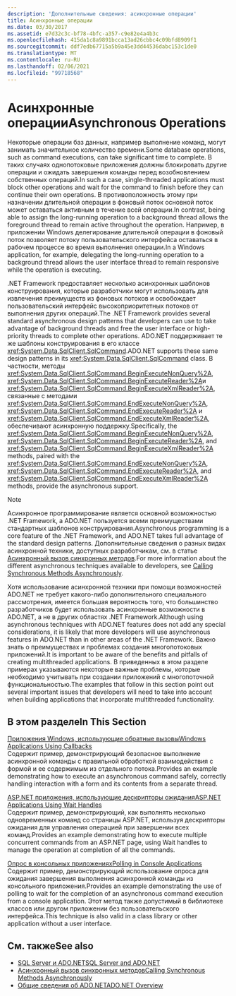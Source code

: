 ```yaml
---
description: 'Дополнительные сведения: асинхронные операции'
title: Асинхронные операции
ms.date: 03/30/2017
ms.assetid: e7d32c3c-bf78-4bfc-a357-c9e82e4a4b3c
ms.openlocfilehash: 415da1c8a9891bcca13ad26cbbc4c09bfd8909f1
ms.sourcegitcommit: ddf7edb67715a5b9a45e3dd44536dabc153c1de0
ms.translationtype: MT
ms.contentlocale: ru-RU
ms.lasthandoff: 02/06/2021
ms.locfileid: "99718568"
---
```

# <a name="asynchronous-operations"></a><span data-ttu-id="9e1e9-103">Асинхронные операции</span><span class="sxs-lookup"><span data-stu-id="9e1e9-103">Asynchronous Operations</span></span>

<span data-ttu-id="9e1e9-104">Некоторые операции баз данных, например выполнение команд, могут занимать значительное количество времени.</span><span class="sxs-lookup"><span data-stu-id="9e1e9-104">Some database operations, such as command executions, can take significant time to complete.</span></span> <span data-ttu-id="9e1e9-105">В таких случаях однопотоковые приложения должны блокировать другие операции и ожидать завершения команды перед возобновлением собственных операций.</span><span class="sxs-lookup"><span data-stu-id="9e1e9-105">In such a case, single-threaded applications must block other operations and wait for the command to finish before they can continue their own operations.</span></span> <span data-ttu-id="9e1e9-106">В противоположность этому при назначении длительной операции в фоновый поток основной поток может оставаться активным в течение всей операции.</span><span class="sxs-lookup"><span data-stu-id="9e1e9-106">In contrast, being able to assign the long-running operation to a background thread allows the foreground thread to remain active throughout the operation.</span></span> <span data-ttu-id="9e1e9-107">Например, в приложении Windows делегирование длительной операции в фоновый поток позволяет потоку пользовательского интерфейса оставаться в рабочем процессе во время выполнения операции.</span><span class="sxs-lookup"><span data-stu-id="9e1e9-107">In a Windows application, for example, delegating the long-running operation to a background thread allows the user interface thread to remain responsive while the operation is executing.</span></span>  
  
 <span data-ttu-id="9e1e9-108">.NET Framework предоставляет несколько асинхронных шаблонов конструирования, которые разработчики могут использовать для извлечения преимуществ из фоновых потоков и освобождает пользовательский интерфейс высокоприоритетных потоков от выполнения других операций.</span><span class="sxs-lookup"><span data-stu-id="9e1e9-108">The .NET Framework provides several standard asynchronous design patterns that developers can use to take advantage of background threads and free the user interface or high-priority threads to complete other operations.</span></span> <span data-ttu-id="9e1e9-109">ADO.NET поддерживает те же шаблоны конструирования в его классе <xref:System.Data.SqlClient.SqlCommand>.</span><span class="sxs-lookup"><span data-stu-id="9e1e9-109">ADO.NET supports these same design patterns in its <xref:System.Data.SqlClient.SqlCommand> class.</span></span> <span data-ttu-id="9e1e9-110">В частности, методы <xref:System.Data.SqlClient.SqlCommand.BeginExecuteNonQuery%2A>, <xref:System.Data.SqlClient.SqlCommand.BeginExecuteReader%2A>и <xref:System.Data.SqlClient.SqlCommand.BeginExecuteXmlReader%2A>, связанные с методами <xref:System.Data.SqlClient.SqlCommand.EndExecuteNonQuery%2A>, <xref:System.Data.SqlClient.SqlCommand.EndExecuteReader%2A> и <xref:System.Data.SqlClient.SqlCommand.EndExecuteXmlReader%2A>, обеспечивают асинхронную поддержку.</span><span class="sxs-lookup"><span data-stu-id="9e1e9-110">Specifically, the <xref:System.Data.SqlClient.SqlCommand.BeginExecuteNonQuery%2A>, <xref:System.Data.SqlClient.SqlCommand.BeginExecuteReader%2A>, and <xref:System.Data.SqlClient.SqlCommand.BeginExecuteXmlReader%2A> methods, paired with the <xref:System.Data.SqlClient.SqlCommand.EndExecuteNonQuery%2A>, <xref:System.Data.SqlClient.SqlCommand.EndExecuteReader%2A>, and <xref:System.Data.SqlClient.SqlCommand.EndExecuteXmlReader%2A> methods, provide the asynchronous support.</span></span>  
  
> [!NOTE]
> <span data-ttu-id="9e1e9-111">Асинхронное программирование является основной возможностью .NET Framework, а ADO.NET пользуется всеми преимуществами стандартных шаблонов конструирования.</span><span class="sxs-lookup"><span data-stu-id="9e1e9-111">Asynchronous programming is a core feature of the .NET Framework, and ADO.NET takes full advantage of the standard design patterns.</span></span> <span data-ttu-id="9e1e9-112">Дополнительные сведения о разных видах асинхронной техники, доступных разработчикам, см. в статье [Асинхронный вызов синхронных методов](../../../../standard/asynchronous-programming-patterns/calling-synchronous-methods-asynchronously.md).</span><span class="sxs-lookup"><span data-stu-id="9e1e9-112">For more information about the different asynchronous techniques available to developers, see [Calling Synchronous Methods Asynchronously](../../../../standard/asynchronous-programming-patterns/calling-synchronous-methods-asynchronously.md).</span></span>  
  
 <span data-ttu-id="9e1e9-113">Хотя использование асинхронной техники при помощи возможностей ADO.NET не требует какого-либо дополнительного специального рассмотрения, имеется большая вероятность того, что большинство разработчиков будет использовать асинхронные возможности в ADO.NET, а не в других областях .NET Framework.</span><span class="sxs-lookup"><span data-stu-id="9e1e9-113">Although using asynchronous techniques with ADO.NET features does not add any special considerations, it is likely that more developers will use asynchronous features in ADO.NET than in other areas of the .NET Framework.</span></span> <span data-ttu-id="9e1e9-114">Важно знать о преимуществах и проблемах создания многопотоковых приложений.</span><span class="sxs-lookup"><span data-stu-id="9e1e9-114">It is important to be aware of the benefits and pitfalls of creating multithreaded applications.</span></span> <span data-ttu-id="9e1e9-115">В приведенных в этом разделе примерах указываются некоторые важные проблемы, которые необходимо учитывать при создании приложений с многопоточной функциональностью.</span><span class="sxs-lookup"><span data-stu-id="9e1e9-115">The examples that follow in this section point out several important issues that developers will need to take into account when building applications that incorporate multithreaded functionality.</span></span>  
  
## <a name="in-this-section"></a><span data-ttu-id="9e1e9-116">В этом разделе</span><span class="sxs-lookup"><span data-stu-id="9e1e9-116">In This Section</span></span>  

 [<span data-ttu-id="9e1e9-117">Приложения Windows, использующие обратные вызовы</span><span class="sxs-lookup"><span data-stu-id="9e1e9-117">Windows Applications Using Callbacks</span></span>](windows-applications-using-callbacks.md)  
 <span data-ttu-id="9e1e9-118">Содержит пример, демонстрирующий безопасное выполнение асинхронной команды с правильной обработкой взаимодействия с формой и ее содержимым из отдельного потока.</span><span class="sxs-lookup"><span data-stu-id="9e1e9-118">Provides an example demonstrating how to execute an asynchronous command safely, correctly handling interaction with a form and its contents from a separate thread.</span></span>  
  
 [<span data-ttu-id="9e1e9-119">ASP.NET приложения, использующие дескрипторы ожидания</span><span class="sxs-lookup"><span data-stu-id="9e1e9-119">ASP.NET Applications Using Wait Handles</span></span>](aspnet-apps-using-wait-handles.md)  
 <span data-ttu-id="9e1e9-120">Содержит пример, демонстрирующий, как выполнять несколько одновременных команд со страницы ASP.NET, используя дескрипторы ожидания для управления операцией при завершении всех команд.</span><span class="sxs-lookup"><span data-stu-id="9e1e9-120">Provides an example demonstrating how to execute multiple concurrent commands from an ASP.NET page, using Wait handles to manage the operation at completion of all the commands.</span></span>  
  
 [<span data-ttu-id="9e1e9-121">Опрос в консольных приложениях</span><span class="sxs-lookup"><span data-stu-id="9e1e9-121">Polling in Console Applications</span></span>](polling-in-console-applications.md)  
 <span data-ttu-id="9e1e9-122">Содержит пример, демонстрирующий использование опроса для ожидания завершения выполнения асинхронной команды из консольного приложения.</span><span class="sxs-lookup"><span data-stu-id="9e1e9-122">Provides an example demonstrating the use of polling to wait for the completion of an asynchronous command execution from a console application.</span></span> <span data-ttu-id="9e1e9-123">Этот метод также допустимый в библиотеке классов или другом приложении без пользовательского интерфейса.</span><span class="sxs-lookup"><span data-stu-id="9e1e9-123">This technique is also valid in a class library or other application without a user interface.</span></span>  
  
## <a name="see-also"></a><span data-ttu-id="9e1e9-124">См. также</span><span class="sxs-lookup"><span data-stu-id="9e1e9-124">See also</span></span>

- [<span data-ttu-id="9e1e9-125">SQL Server и ADO.NET</span><span class="sxs-lookup"><span data-stu-id="9e1e9-125">SQL Server and ADO.NET</span></span>](index.md)
- [<span data-ttu-id="9e1e9-126">Асинхронный вызов синхронных методов</span><span class="sxs-lookup"><span data-stu-id="9e1e9-126">Calling Synchronous Methods Asynchronously</span></span>](../../../../standard/asynchronous-programming-patterns/calling-synchronous-methods-asynchronously.md)
- [<span data-ttu-id="9e1e9-127">Общие сведения об ADO.NET</span><span class="sxs-lookup"><span data-stu-id="9e1e9-127">ADO.NET Overview</span></span>](../ado-net-overview.md)
